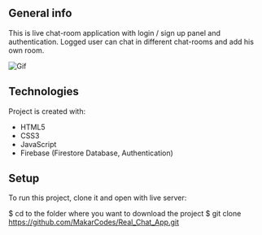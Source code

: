 ## General info
This is live chat-room application with login / sign up panel and authentication.
Logged user can chat in different chat-rooms and add his own room.

![Gif](./img/JSMesBbIla.gif)
	
## Technologies
Project is created with:
* HTML5
* CSS3
* JavaScript
* Firebase (Firestore Database, Authentication)
	
## Setup
To run this project, clone it and open with live server:

$ cd to the folder where you want to download the project
$ git clone https://github.com/MakarCodes/Real_Chat_App.git
